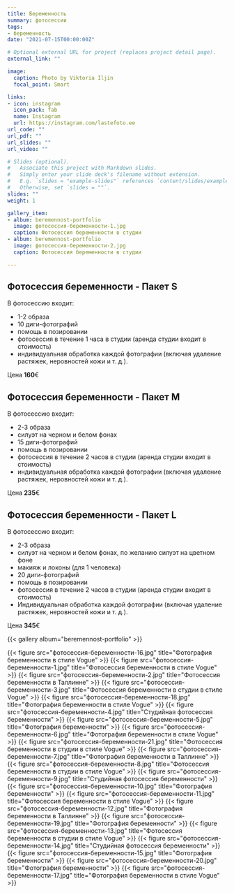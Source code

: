 ```yaml
---
title: Беременность 
summary: фотосессии
tags:
- беременность
date: "2021-07-15T00:00:00Z"

# Optional external URL for project (replaces project detail page).
external_link: ""

image:
  caption: Photo by Viktoria Iljin
  focal_point: Smart

links:
- icon: instagram
  icon_pack: fab
  name: Instagram 
  url: https://instagram.com/lastefoto.ee
url_code: ""
url_pdf: ""
url_slides: ""
url_video: ""

# Slides (optional).
#   Associate this project with Markdown slides.
#   Simply enter your slide deck's filename without extension.
#   E.g. `slides = "example-slides"` references `content/slides/example-slides.md`.
#   Otherwise, set `slides = ""`.
slides: ""
weight: 1

gallery_item:
- album: beremennost-portfolio
  image: фотосессия-беременности-1.jpg
  caption: Фотосессия беременности в студии 
- album: beremennost-portfolio
  image: фотосессия-беременности-2.jpg
  caption: Фотосессия беременности в студии 

---
```

## Фотосессия беременности - Пакет S

В фотосессию входит:
* 1-2 образа 
* 10 диги-фотографий 
* помощь в позировании
* фотосессия в течение 1 часа в студии (аренда студии входит в стоимость) 
* индивидуальная обработка каждой фотографии (включая удаление растяжек, неровностей кожи и т. д.).

Цена **160**€

## Фотосессия беременности - Пакет M

В фотосессию входит:
* 2-3 образа 
* силуэт на черном и белом фонах
* 15 диги-фотографий 
* помощь в позировании
* фотосессия в течение 2 часов в студии (аренда студии входит в стоимость) 
* индивидуальная обработка каждой фотографии (включая удаление растяжек, неровностей кожи и т. д.).

Цена **235**€

## Фотосессия беременности - Пакет L

В фотосессию входит:
* 2-3 образа 
* силуэт на черном и белом фонах, по желанию силуэт на цветном фоне
* макияж и локоны (для 1 человека)
* 20 диги-фотографий
* помощь в позировании
* фотосессия в течение 2 часов в студии (аренда студии входит в стоимость) 
* Индивидуальная обработка каждой фотографии (включая удаление растяжек, неровностей кожи и т. д.).

Цена **345**€


{{< gallery album="beremennost-portfolio" >}}

{{< figure src="фотосессия-беременности-16.jpg" title="Фотография беременности в стиле Vogue" >}}
{{< figure src="фотосессия-беременности-1.jpg" title="Фотосессия беременности в стиле Vogue" >}}
{{< figure src="фотосессия-беременности-2.jpg" title="Фотосессия беременности в Таллинне" >}}
{{< figure src="фотосессия-беременности-3.jpg" title="Фотосессия беременности в студии в стиле Vogue" >}}
{{< figure src="фотосессия-беременности-18.jpg" title="Фотография беременности в стиле Vogue" >}}
{{< figure src="фотосессия-беременности-4.jpg" title="Студийная фотосессия беременности" >}}
{{< figure src="фотосессия-беременности-5.jpg" title="Фотография беременности" >}}
{{< figure src="фотосессия-беременности-6.jpg" title="Фотография беременности в стиле Vogue" >}}
{{< figure src="фотосессия-беременности-21.jpg" title="Фотосессия беременности в студии в стиле Vogue" >}}
{{< figure src="фотосессия-беременности-7.jpg" title="Фотография беременности в Таллинне" >}}
{{< figure src="фотосессия-беременности-8.jpg" title="Фотосессия беременности в студии в стиле Vogue" >}}
{{< figure src="фотосессия-беременности-9.jpg" title="Студийная фотосессия беременности" >}}
{{< figure src="фотосессия-беременности-10.jpg" title="Фотография беременности" >}}
{{< figure src="фотосессия-беременности-11.jpg" title="Фотосессия беременности в стиле Vogue" >}}
{{< figure src="фотосессия-беременности-12.jpg" title="Фотография беременности в Таллинне" >}}
{{< figure src="фотосессия-беременности-19.jpg" title="Фотография беременности" >}}
{{< figure src="фотосессия-беременности-13.jpg" title="Фотосессия беременности в студии в стиле Vogue" >}}
{{< figure src="фотосессия-беременности-14.jpg" title="Студийная фотосессия беременности" >}}
{{< figure src="фотосессия-беременности-15.jpg" title="Фотография беременности" >}}
{{< figure src="фотосессия-беременности-20.jpg" title="Фотография беременности" >}}
{{< figure src="фотосессия-беременности-17.jpg" title="Фотография беременности в стиле Vogue" >}}